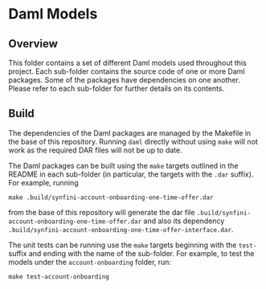 # Daml Models

## Overview

This folder contains a set of different Daml models used throughout this project. Each sub-folder contains the source code
of one or more Daml packages. Some of the packages have dependencies on one another. Please refer to each sub-folder for
further details on its contents.

## Build

The dependencies of the Daml packages are managed by the Makefile in the base of this repository. Running `daml`
directly without using `make` will not work as the required DAR files will not be up to date.

The Daml packages can be built using the `make` targets outlined in the README in each sub-folder (in particular, the
targets with the `.dar` suffix). For example, running

```
make .build/synfini-account-onboarding-one-time-offer.dar
```

from the base of this repository will generate the dar file `.build/synfini-account-onboarding-one-time-offer.dar` and
also its dependency `.build/synfini-account-onboarding-one-time-offer-interface.dar`.

The unit tests can be running use the `make` targets beginning with the `test-` suffix and ending with the name of the
sub-folder. For example, to test the models under the `account-onboarding` folder, run:

```
make test-account-onboarding
```
